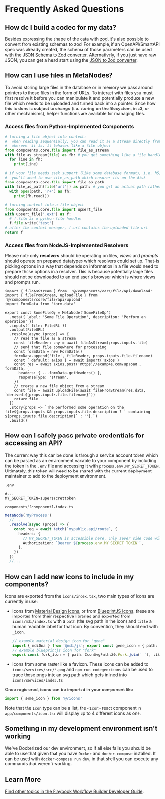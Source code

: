 # Frequently Asked Questions

## How do I build a codec for my data?

Besides expressing the shape of the data with [zod](https://zod.dev/), it's also possible to convert from existing schemas to zod. For example, if an OpenAPI/SmartAPI spec was already created, the schema of those parameters can be used with the [JSON Schema to Zod converter](https://stefanterdell.github.io/json-schema-to-zod-react/). Alternatively, if you just have raw JSON, you can get a head start using the [JSON to Zod converter](https://rsinohara.github.io/json-to-zod-react/).

## How can I use files in MetaNodes?

To avoid storing large files in the database or in memory we pass around pointers to those files in the form of URLs. To interact with files you must first resolve it before you can manipulate it and potentially produce a new file which needs to be uploaded and turned back into a pointer. Since how this is done is subject to change (i.e. storing on the filesystem, in s3, or other mechanisms), helper functions are available for managing files.

### Access files from Python-Implemented Components

```python
# turning a file object into content:
#  when reading sequentially, you can read it as a stream directly from
#  wherever it is. it behaves like a file object
from components.core.file import file_as_stream
with file_as_stream(file) as fh: # you get something like a file handle here
  for line in fh:
    print(line)

# if your file needs seek support (like some database formats, i.e. h5)
#  you'll need to use file_as_path which ensures its on the disk
from components.core.file import file_as_path
with file_as_path(file['url']) as path: # you get an actual path rather than a handle
  with open(path, 'r+') as fh:
    print(fh.read())

# turning content into a file object
from components.core.file import upsert_file
with upsert_file('.ext') as f:
  # f.file is a python file handler
  f.file.write('test')
# after the context manager, f.url contains the uploaded file url
return f
```

### Access files from NodeJS-Implemented Resolvers

Please note only **resolvers** should be operating on files, *views* and *prompts* should operate on prepared datatypes which resolvers could set up. That-is picking options in a way that depends on information in a file would need to prepare those options in a resolver. This is because potentially large files should not be downloaded to an end user's browser which is where views and prompts run.

```tsx
import { fileAsStream } from  '@/components/core/file/api/download'
import { fileFromStream, uploadFile } from  '@/components/core/file/api/upload'
import FormData from 'form-data'

export const SomeFileOp = MetaNode('SomeFileOp')
  .meta({ label: 'Some File Operation', description: 'Perform an operation' })
  .inputs({ file: FileURL })
  .output(FileURL)
  .resolve(async (props) => {
    // read the file as a stream
    const fileReader: any = await fileAsStream(props.inputs.file)
    // send that file somewhere for processing
    const formData = new FormData()
    formData.append('file', fileReader, props.inputs.file.filename)
    const { default: axios } = await import('axios')
    const res = await axios.post('https://example.com/upload', formData, {
      headers: { ...formData.getHeaders() },
      responseType: 'stream',
    })
    // create a new file object from a stream
    const file = await uploadFile(await fileFromStream(res.data, `derived.${props.inputs.file.filename}`))
    return file
  })
  .story(props => `The performed some operation on the file${props.inputs && props.inputs.file.description ? ` containing ${props.inputs.file.description}` : ''}.`)
  .build()
```

## How can I safely pass private credentials for accessing an API?

The current way this can be done is through a service account token which can be passed as an environment variable to your component by including the token in the `.env` file and accessing it with `process.env.MY_SECRET_TOKEN`. Ultimately, this token will need to be shared with the current deployment maintainer to add to the deployment environment.

`.env`
```
#...
MY_SECRET_TOKEN=supersecrettoken
```

`components/[component]/index.ts`
```ts
MetaNode('MyProcess')
  //...
  .resolve(async (props) => {
    const req = await fetch(`mypublic.api/route`, {
      headers: {
        // MY_SECRET_TOKEN is accessible here, only sever side code will have access to it
        Authorization: `Bearer ${process.env.MY_SECRET_TOKEN}`,
      },
    })
  })
  //...
```

## How can I add new icons to include in my components?

Icons are exported from the `icons/index.tsx`, two main types of icons are currently in use:
- icons from [Material Design Icons](https://materialdesignicons.com/), or from [BlueprintJS Icons](https://blueprintjs.com/docs/#icons). these are imported from their respective libraries and exported from `icons/mdi/index.ts` with a `path` (the svg path in the icon) and `title` a human readable label for that icon. By convention, they should end with `_icon`.
  ```ts
  // example material design icon for "gene"
  import { mdiDna } from '@mdi/js'; export const gene_icon = { path: mdiDna, title: 'Gene' }
  // example blueprintjs icon for "fork"
  export const fork_icon = { path: IconSvgPaths20.Fork.join(' '), title: 'Expand From this Step' }
  ```
- icons from some raster like a favicon. These icons can be added to `icons/services/src/*.png` and `npm run codegen:icons` can be used to trace those pngs into an svg path which gets inlined into `icons/services/index.ts`

Once registered, icons can be imported in your component like
```ts
import { some_icon } from '@/icons'
```

Note that the `Icon` type can be a list, the `<Icon>` react component in `app/components/icon.tsx` will display up to 4 different icons as one.

## Something in my development environment isn't working

We've Dockerized our dev environment, so if all else fails you should be able to use that given that you have `Docker` and `docker-compose` installed. It can be used with `docker-compose run dev`, in that shell you can execute any commands that weren't working.

## Learn More

[Find other topics in the Playbook Workflow Builder Developer Guide](./index.md).
